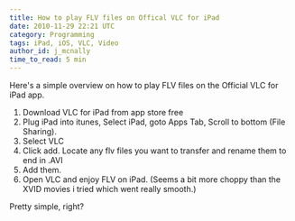 ```yaml
---
title: How to play FLV files on Offical VLC for iPad
date: 2010-11-29 22:21 UTC
category: Programming
tags: iPad, iOS, VLC, Video
author_id: j_mcnally
time_to_read: 5 min
---
```


Here's a simple overview on how to play FLV files on the Official VLC for iPad app.

1. Download VLC for iPad from app store free
2. Plug iPad into itunes, Select iPad, goto Apps Tab, Scroll to bottom (File Sharing).
3. Select VLC
4. Click add. Locate any flv files you want to transfer and rename them to end in .AVI
5. Add them.
6. Open VLC and enjoy FLV on iPad. (Seems a bit more choppy than the XVID movies i tried which went really smooth.)

Pretty simple, right?